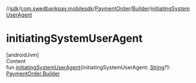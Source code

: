 //[sdk](../../../../index.md)/[com.swedbankpay.mobilesdk](../../index.md)/[PaymentOrder](../index.md)/[Builder](index.md)/[initiatingSystemUserAgent](initiating-system-user-agent.md)



# initiatingSystemUserAgent  
[androidJvm]  
Content  
fun [initiatingSystemUserAgent](initiating-system-user-agent.md)(initiatingSystemUserAgent: [String](https://kotlinlang.org/api/latest/jvm/stdlib/kotlin/-string/index.html)?): [PaymentOrder.Builder](index.md)  



